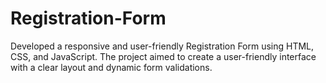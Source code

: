 # Registration-Form
Developed a responsive and user-friendly Registration Form using HTML, CSS, and    JavaScript. The project aimed to create a user-friendly interface with a clear layout and dynamic  form validations. 
